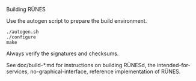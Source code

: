 Building RÜNES

Use the autogen script to prepare the build environment.

    ./autogen.sh
    ./configure
    make

Always verify the signatures and checksums.

See doc/build-*.md for instructions on building RÜNESd,
the intended-for-services, no-graphical-interface, reference
implementation of RÜNES.
